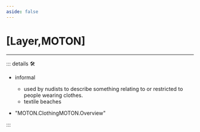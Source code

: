 ```yaml
---
aside: false
---
```

# <py>[<labor>Layer</labor>,<motor>MOTON</motor>]</py>

---

<!-- =================================================== -->
<!-- =================================================== -->
<!-- =================================================== -->
<!-- =================================================== -->
<!-- =================================================== -->
::: details 🛠

- informal
    - used by nudists to describe something relating to or restricted to people wearing clothes.
    - textile beaches

- "MOTON.ClothingMOTON.Overview"

:::
